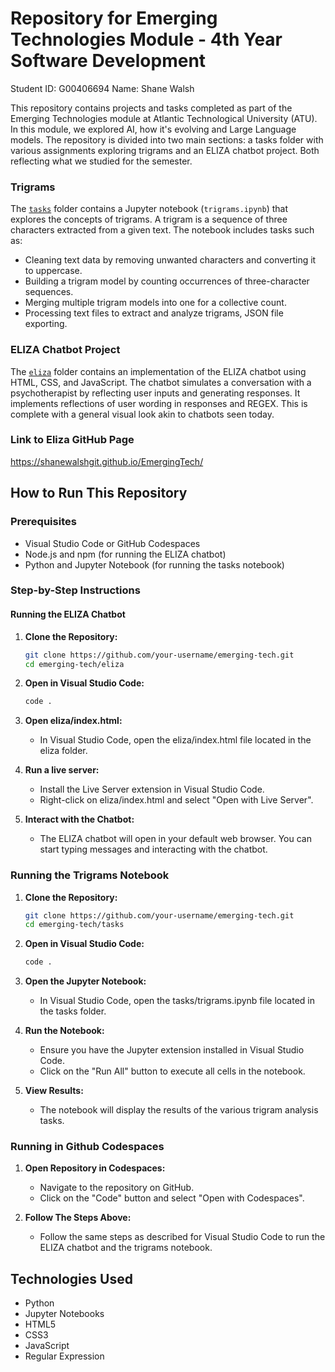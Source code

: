 # Repository for Emerging Technologies Module - 4th Year Software Development
Student ID: G00406694
Name: Shane Walsh

This repository contains projects and tasks completed as part of the Emerging Technologies module at Atlantic Technological University (ATU). In this module, we explored AI, how it's evolving and Large Language models. The repository is divided into two main sections: a tasks folder with various assignments exploring trigrams and an ELIZA chatbot project. Both reflecting what we studied for the semester. 

### Trigrams

The [`tasks`](tasks) folder contains a Jupyter notebook (`trigrams.ipynb`) that explores the concepts of trigrams. A trigram is a sequence of three characters extracted from a given text. The notebook includes tasks such as:

- Cleaning text data by removing unwanted characters and converting it to uppercase.
- Building a trigram model by counting occurrences of three-character sequences.
- Merging multiple trigram models into one for a collective count.
- Processing text files to extract and analyze trigrams, JSON file exporting.

### ELIZA Chatbot Project

The [`eliza`](eliza) folder contains an implementation of the ELIZA chatbot using HTML, CSS, and JavaScript. The chatbot simulates a conversation with a psychotherapist by reflecting user inputs and generating responses. It implements reflections of user wording in responses and REGEX. This is complete with a general visual look akin to chatbots seen today.

### Link to Eliza GitHub Page
https://shanewalshgit.github.io/EmergingTech/

## How to Run This Repository

### Prerequisites

- Visual Studio Code or GitHub Codespaces
- Node.js and npm (for running the ELIZA chatbot)
- Python and Jupyter Notebook (for running the tasks notebook)

### Step-by-Step Instructions

#### Running the ELIZA Chatbot

1. **Clone the Repository:**
   ```sh
   git clone https://github.com/your-username/emerging-tech.git
   cd emerging-tech/eliza

2. **Open in Visual Studio Code:**
    ```sh
    code .

3. **Open eliza/index.html:**
    - In Visual Studio Code, open the eliza/index.html file located in the eliza folder.

4. **Run a live server:**
    - Install the Live Server extension in Visual Studio Code.
    - Right-click on eliza/index.html and select "Open with Live Server".

5. **Interact with the Chatbot:**
    - The ELIZA chatbot will open in your default web browser. You can start typing messages and interacting with the chatbot.


### Running the Trigrams Notebook

1. **Clone the Repository:**
    ```sh
    git clone https://github.com/your-username/emerging-tech.git
    cd emerging-tech/tasks

2. **Open in Visual Studio Code:**
    ```sh
    code .

3. **Open the Jupyter Notebook:**
    - In Visual Studio Code, open the tasks/trigrams.ipynb file located in the tasks folder.

4. **Run the Notebook:**
    - Ensure you have the Jupyter extension installed in Visual Studio Code.
    - Click on the "Run All" button to execute all cells in the notebook.

5. **View Results:**
    - The notebook will display the results of the various trigram analysis tasks.

### Running in Github Codespaces

1. **Open Repository in Codespaces:**
    - Navigate to the repository on GitHub.
    - Click on the "Code" button and select "Open with Codespaces".

2. **Follow The Steps Above:**
    - Follow the same steps as described for Visual Studio Code to run the ELIZA chatbot and the trigrams notebook.

## Technologies Used

- Python
- Jupyter Notebooks
- HTML5
- CSS3
- JavaScript
- Regular Expression
